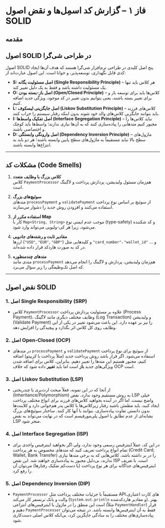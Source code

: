 # فاز ۱ – گزارش کد اسمِل‌ها و نقض اصول SOLID

## مقدمه
## اصول SOLID در طراحی شی‌گرا

اصول SOLID پنج اصل کلیدی در طراحی نرم‌افزار شی‌گرا هستند که هدف آن‌ها ایجاد کدی قابل نگهداری، توسعه‌پذیر، و خوانا است. این اصول عبارت‌اند از:

- **S: اصل مسئولیت یگانه (Single Responsibility Principle)** – هر کلاس باید تنها یک مسئولیت داشته باشد و فقط به یک دلیل تغییر کند.
- **O: اصل باز-بسته بودن (Open/Closed Principle)** – کلاس‌ها باید برای توسعه باز و برای تغییر بسته باشند، یعنی بتوانیم بدون تغییر در کد موجود، ویژگی جدید اضافه کنیم.
- **L: اصل جایگزینی لیسکوف (Liskov Substitution Principle)** – کلاس‌های فرزند باید بتوانند جایگزین کلاس‌های والد خود شوند بدون اینکه رفتار سیستم را خراب کنند.
- **I: اصل تفکیک واسط‌ها (Interface Segregation Principle)** – نباید کلاس‌ها را مجبور کنیم متدهایی را پیاده‌سازی کنند که به آن‌ها نیازی ندارند؛ واسط‌ها باید کوچک و اختصاصی باشند.
- **D: اصل وارونگی وابستگی (Dependency Inversion Principle)** – ماژول‌های سطح بالا نباید مستقیماً به ماژول‌های سطح پایین وابسته باشند؛ هر دو باید به انتزاع‌ها وابسته باشند.

---

## مشکلات کد (Code Smells)

1. **کلاس بزرگ با وظایف متعدد**  
   کلاس `PaymentProcessor` هم‌زمان مسئول ولیدیشن، پردازش پرداخت و لاگینگ است.

2. **سوئیچ‌های بزرگ**  
   متدهای `processPayment` و `validatePayment` از سوئیچ بر اساس نوع پرداخت استفاده می‌کنند و افزودن روش جدید را دشوار می‌سازند.

3. **استفاده مکرر از Map**  
   کار با `Map<String, String>` موجب عدم ایمنی نوع (type-safety) و کد شکننده می‌شود، زیرا هر کی-ولیویی می‌تواند وارد شود.

4. **مقادیر ثابت و رشته‌های جادویی**  
   ارزها (`"USD"`, `"EUR"`, `"GBP"`) و کلیدهایی مثل `"card_number"`، `"wallet_id"` و ... در کد به صورت هاردکد قرار داده شده‌اند.

5. **متدهای چندمنظوره**  
   متدی مانند `processPayment` هم‌زمان ولیدیشن، پردازش و لاگینگ را انجام می‌دهد که اصل تک‌وظیفگی را زیر سؤال می‌برد.

---

## نقض اصول SOLID

### 1. اصل Single Responsibility (SRP)
  - کلاس `PaymentProcessor` علاوه بر مسئولیت پردازش پرداخت (Process Payment)، وظایف مختلف دیگری مانند لاگینگ (Log Transaction) و ولیدیشن (Validate Payment) را نیز بر عهده دارد. این باعث می‌شود تغییر در یکی از این وظایف روی کل کلاس اثر بگذارد و پیچیدگی را افزایش دهد.

### 2. اصل Open-Closed (OCP)
  - در متدهای `processPayment` و `validatePayment` از سوئیچ برای نوع پرداخت استفاده می‌شود. اگر قرار باشد روش پرداخت جدید (مثلاً پرداخت با کریپتو) اضافه کنیم، مجبور هستیم این متدها را تغییر دهیم. بنابراین، کلاس برای اضافه شدن ویژگی‌های جدید **باز** است اما باید **تغییر** داده شود که خلاف OCP است.

### 3. اصل Liskov Substitution (LSP)
  - از آنجا که در این نمونه، فعلاً مبحث ارث‌بری یا چندریختی (Inheritance/Polymorphism) به روش مستقیم وجود ندارد، نقض LSP خیلی واضح نیست. اما اگر در آینده بخواهید کلاس‌های فرزند برای انواع مختلف پرداخت ایجاد کنید، باید مطمئن باشید رفتار زیرکلاس‌ها با کلاس پدر هم‌خوانی دارد و کلاینت‌ها بدون دانستن تفاوت پیاده‌سازی، بتوانند با آنها کار کنند. ساختار سوئیچ‌های بزرگ نشانه‌ای از عدم تطابق با اصول پلی‌مورفیسم است که در نهایت می‌تواند به نقض LSP منجر شود.

### 4. اصل Interface Segregation (ISP)
  - در این کد، عملاً اینترفیس رسمی وجود ندارد، ولی اگر بخواهید اینترفیس واحدی برای تمام انواع پرداخت تعریف کنید که متدهای مخصوص به هر پرداخت (Credit Card, Wallet, Bank Transfer) را در بر داشته باشد، کلاس‌هایی که به برخی متدها نیازی ندارند، بی‌دلیل مجبور به پیاده‌سازی خواهند شد. این نقض ISP است. با تعریف اینترفیس‌های جداگانه برای هر نوع پرداخت (یا دست‌کم تفکیک رفتارها) می‌توان آن را رفع کرد.

### 5. اصل Dependency Inversion (DIP)
  - `PaymentProcessor` مستقیماً با جزئیات مختلف پرداخت مثل APIهای کارت اعتباری، والت و بانک ترنسفر کار می‌کند (`System.out.println` و مقادیر هاردکدشده). بهتر است این منطق را در ماژول یا اینترفیس‌های انتزاعی (مثلاً `PaymentHandler`) قرار دهیم و `PaymentProcessor` فقط به آن اینترفیس‌ها وابسته باشد. در نتیجه می‌توان پیاده‌سازی‌های مختلف را به سادگی جایگزین کرد، بی‌آنکه کلاس اصلی دست‌کاری شود.

